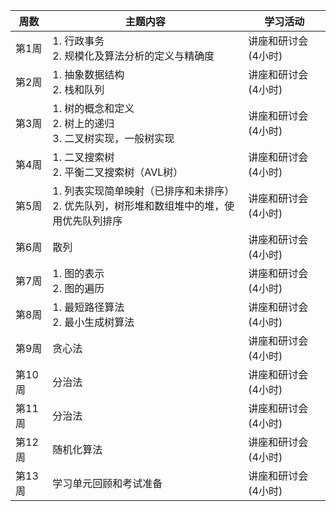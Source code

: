 | 周数    | 主题内容                                                                                     | 学习活动                |
|---------|---------------------------------------------------------------------------------------------|------------------------|
| 第1周   | 1. 行政事务 <br> 2. 规模化及算法分析的定义与精确度                                           | 讲座和研讨会 (4小时)    |
| 第2周   | 1. 抽象数据结构 <br> 2. 栈和队列                                                             | 讲座和研讨会 (4小时)    |
| 第3周   | 1. 树的概念和定义 <br> 2. 树上的递归 <br> 3. 二叉树实现，一般树实现                          | 讲座和研讨会 (4小时)    |
| 第4周   | 1. 二叉搜索树 <br> 2. 平衡二叉搜索树（AVL树）                                                | 讲座和研讨会 (4小时)    |
| 第5周   | 1. 列表实现简单映射（已排序和未排序） <br> 2. 优先队列，树形堆和数组堆中的堆，使用优先队列排序 | 讲座和研讨会 (4小时)    |
| 第6周   | 散列                                                                                         | 讲座和研讨会 (4小时)    |
| 第7周   | 1. 图的表示 <br> 2. 图的遍历                                                                 | 讲座和研讨会 (4小时)    |
| 第8周   | 1. 最短路径算法 <br> 2. 最小生成树算法                                                       | 讲座和研讨会 (4小时)    |
| 第9周   | 贪心法                                                                                       | 讲座和研讨会 (4小时)    |
| 第10周  | 分治法                                                                                       | 讲座和研讨会 (4小时)    |
| 第11周  | 分治法                                                                                       | 讲座和研讨会 (4小时)    |
| 第12周  | 随机化算法                                                                                   | 讲座和研讨会 (4小时)    |
| 第13周  | 学习单元回顾和考试准备                                                                       | 讲座和研讨会 (4小时)    |
